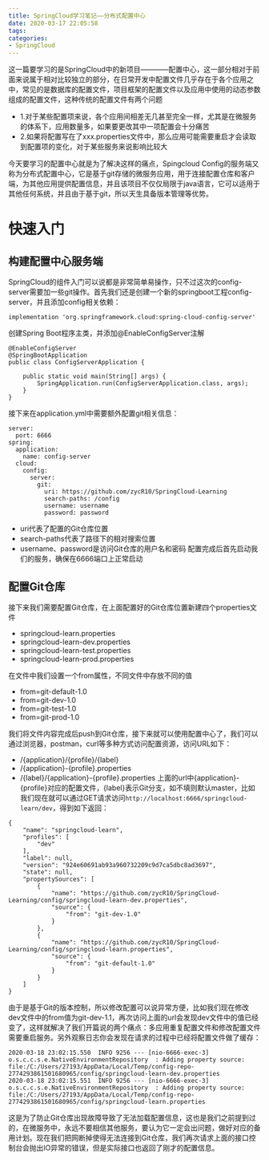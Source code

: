 ```yaml
---
title: SpringCloud学习笔记——分布式配置中心
date: 2020-03-17 22:05:58
tags:
categories:
- SpringCloud
---
```


这一篇要学习的是SpringCloud中的新项目————配置中心，这一部分相对于前面来说属于相对比较独立的部分，在日常开发中配置文件几乎存在于各个应用之中，常见的是数据库的配置文件，项目框架的配置文件以及应用中使用的动态参数组成的配置文件，这种传统的配置文件有两个问题

* 1.对于某些配置项来说，各个应用间相差无几甚至完全一样，尤其是在微服务的体系下，应用数量多，如果要更改其中一项配置会十分痛苦
* 2.如果将配置写在了xxx.properties文件中，那么应用可能需要重启才会读取到配置项的变化，对于某些服务来说影响比较大

今天要学习的配置中心就是为了解决这样的痛点，Spingcloud Config的服务端又称为分布式配置中心，它是基于git存储的微服务应用，用于连接配置仓库和客户端，为其他应用提供配置信息，并且该项目不仅仅局限于java语言，它可以适用于其他任何系统，并且由于基于git，所以天生具备版本管理等优势。

# 快速入门

## 构建配置中心服务端
SpringCloud的组件入门可以说都是非常简单易操作，只不过这次的config-server需要加一些git操作。首先我们还是创建一个新的springboot工程config-server，并且添加config相关依赖：
```
implementation 'org.springframework.cloud:spring-cloud-config-server'
```

创建Spring Boot程序主类，并添加@EnableConfigServer注解
```
@EnableConfigServer
@SpringBootApplication
public class ConfigServerApplication {

	public static void main(String[] args) {
		SpringApplication.run(ConfigServerApplication.class, args);
	}
}
```

接下来在application.yml中需要额外配置git相关信息：
```
server:
  port: 6666
spring:
  application:
    name: config-server
  cloud:
    config:
      server:
        git:
          uri: https://github.com/zycR10/SpringCloud-Learning
          search-paths: /config
          username: username
          password: password

```
* uri代表了配置的Git仓库位置
* search-paths代表了路径下的相对搜索位置
* username、password是访问Git仓库的用户名和密码
配置完成后首先启动我们的服务，确保在6666端口上正常启动 

<!--more-->


## 配置Git仓库
接下来我们需要配置Git仓库，在上面配置好的Git仓库位置新建四个properties文件
* springcloud-learn.properties
* springcloud-learn-dev.properties
* springcloud-learn-test.properties
* springcloud-learn-prod.properties

在文件中我们设置一个from属性，不同文件中存放不同的值
* from=git-default-1.0
* from=git-dev-1.0
* from=git-test-1.0
* from=git-prod-1.0

我们将文件内容完成后push到Git仓库，接下来就可以使用配置中心了，我们可以通过浏览器，postman，curl等多种方式访问配置资源，访问URL如下：
* /{application}/{profile}/{label}
* /{application}-{profile}.properties
* /{label}/{application}-{profile}.properties
上面的url中{application}-{profile}对应的配置文件，{label}表示Git分支，如不填则默认master，比如我们现在就可以通过GET请求访问`http://localhost:6666/springcloud-learn/dev`，得到如下返回：
```
{
    "name": "springcloud-learn",
    "profiles": [
        "dev"
    ],
    "label": null,
    "version": "924e60691ab93a960732209c9d7ca5dbc8ad3697",
    "state": null,
    "propertySources": [
        {
            "name": "https://github.com/zycR10/SpringCloud-Learning/config/springcloud-learn-dev.properties",
            "source": {
                "from": "git-dev-1.0"
            }
        },
        {
            "name": "https://github.com/zycR10/SpringCloud-Learning/config/springcloud-learn.properties",
            "source": {
                "from": "git-default-1.0"
            }
        }
    ]
}
```
由于是基于Git的版本控制，所以修改配置可以说异常方便，比如我们现在修改dev文件中的from值为git-dev-1.1，再次访问上面的url会发现dev文件中的值已经变了，这样就解决了我们开篇说的两个痛点：多应用重复配置文件和修改配置文件需要重启服务。另外观察日志你会发现在请求的过程中已经将配置文件做了缓存：
```
2020-03-18 23:02:15.550  INFO 9256 --- [nio-6666-exec-3] o.s.c.c.s.e.NativeEnvironmentRepository  : Adding property source: file:/C:/Users/27193/AppData/Local/Temp/config-repo-2774293861501680965/config/springcloud-learn-dev.properties
2020-03-18 23:02:15.551  INFO 9256 --- [nio-6666-exec-3] o.s.c.c.s.e.NativeEnvironmentRepository  : Adding property source: file:/C:/Users/27193/AppData/Local/Temp/config-repo-2774293861501680965/config/springcloud-learn.properties
```
这是为了防止Git仓库出现故障导致了无法加载配置信息，这也是我们之前提到过的，在微服务中，永远不要相信其他服务，要认为它一定会出问题，做好对应的备用计划。现在我们把网断掉使得无法连接到Git仓库，我们再次请求上面的接口控制台会抛出IO异常的错误，但是实际接口也返回了刚才的配置信息。